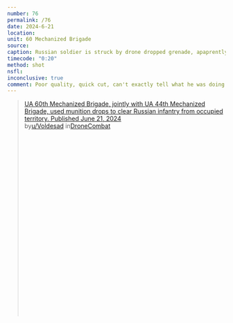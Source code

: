 ```yaml
---
number: 76
permalink: /76
date: 2024-6-21
location: 
unit: 60 Mechanized Brigade
source: 
caption: Russian soldier is struck by drone dropped grenade, apaprently shoots himself almost immediately. Thermal view
timecode: "0:20"
method: shot
nsfl: 
inconclusive: true
comment: Poor quality, quick cut, can't exactly tell what he was doing and what was the outcome.
---
```

<blockquote class="reddit-embed-bq" style="height:500px" data-embed-height="586"><a href="https://www.reddit.com/r/DroneCombat/comments/1dkz06s/ua_60th_mechanized_brigade_jointly_with_ua_44th/">UA 60th Mechanized Brigade, jointly with UA 44th Mechanized Brigade, used munition drops to clear Russian infantry from occupied territory. Published June 21, 2024</a><br> by<a href="https://www.reddit.com/user/Voldesad/">u/Voldesad</a> in<a href="https://www.reddit.com/r/DroneCombat/">DroneCombat</a></blockquote><script async="" src="https://embed.reddit.com/widgets.js" charset="UTF-8"></script>